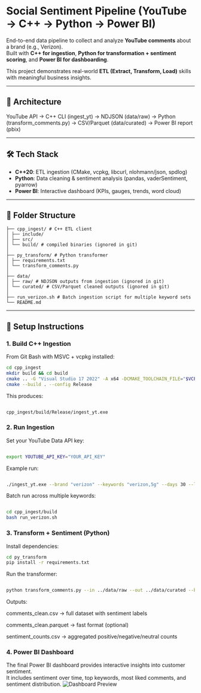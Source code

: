 # Social Sentiment Pipeline (YouTube → C++ → Python → Power BI)

End-to-end data pipeline to collect and analyze **YouTube comments** about a brand (e.g., Verizon).  
Built with **C++ for ingestion**, **Python for transformation + sentiment scoring**, and **Power BI for dashboarding**.  

This project demonstrates real-world **ETL (Extract, Transform, Load)** skills with meaningful business insights.

---

## 🚀 Architecture
YouTube API → C++ CLI (ingest_yt) → NDJSON (data/raw)
→ Python (transform_comments.py) → CSV/Parquet (data/curated)
→ Power BI report (pbix)


---

## 🛠 Tech Stack
- **C++20**: ETL ingestion (CMake, vcpkg, libcurl, nlohmann/json, spdlog)  
- **Python**: Data cleaning & sentiment analysis (pandas, vaderSentiment, pyarrow)  
- **Power BI**: Interactive dashboard (KPIs, gauges, trends, word cloud)  

---

## 📂 Folder Structure
```
├── cpp_ingest/ # C++ ETL client
│ ├── include/
│ ├── src/
│ └── build/ # compiled binaries (ignored in git)
│
├── py_transform/ # Python transformer
│ ├── requirements.txt
│ └── transform_comments.py
│
├── data/
│ ├── raw/ # NDJSON outputs from ingestion (ignored in git)
│ └── curated/ # CSV/Parquet cleaned outputs (ignored in git)
│
├── run_verizon.sh # Batch ingestion script for multiple keyword sets
└── README.md
```


---

## 🔧 Setup Instructions

### 1. Build C++ Ingestion
From Git Bash with MSVC + vcpkg installed:
```bash
cd cpp_ingest
mkdir build && cd build
cmake .. -G "Visual Studio 17 2022" -A x64 -DCMAKE_TOOLCHAIN_FILE="$VCPKG_ROOT/scripts/buildsystems/vcpkg.cmake" -DVCPKG_TARGET_TRIPLET=x64-windows -DCMAKE_BUILD_TYPE=Release
cmake --build . --config Release

```
This produces:
```bash

cpp_ingest/build/Release/ingest_yt.exe
```
### 2. Run Ingestion
Set your YouTube Data API key:

```bash

export YOUTUBE_API_KEY="YOUR_API_KEY"

```
Example run:
```bash

./ingest_yt.exe --brand "verizon" --keywords "verizon,5g" --days 30 --limit_videos 30 --out ../../data/raw/verizon_5g.ndjson
```
Batch run across multiple keywords:

```bash

cd cpp_ingest/build
bash run_verizon.sh
```
### 3. Transform + Sentiment (Python)
Install dependencies:

```bash
cd py_transform
pip install -r requirements.txt
```
Run the transformer:

```bash

python transform_comments.py --in ../data/raw --out ../data/curated --brand verizon
```
Outputs:

comments_clean.csv → full dataset with sentiment labels

comments_clean.parquet → fast format (optional)

sentiment_counts.csv → aggregated positive/negative/neutral counts

### 4. Power BI Dashboard
The final Power BI dashboard provides interactive insights into customer sentiment.  
It includes sentiment over time, top keywords, most liked comments, and sentiment distribution.
![Dashboard Preview](dashboard.png)

